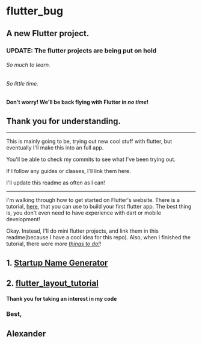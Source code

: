 # flutter_bug

A new Flutter project.
----
### UPDATE: The flutter projects are being put on hold
###### So much to learn. 
###### So little time.
#### Don't worry! We'll be back flying with Flutter in _no time_! 
## Thank you for understanding.
----
This is mainly going to be, trying out new cool stuff with flutter, but eventually I'll make this into an full app. 

You'll be able to check my commits to see what I've been trying out.

If I follow any guides or classes, I'll link them here.


I'll update this readme as often as I can!

-----

I'm walking through how to get started on Flutter's website. There is a tutorial, [here](https://flutter.io/get-started/codelab/), that you can use to build your first flutter app. The best thing is, you don't even need to have experience with dart or mobile development!

Okay. Instead, I'll do mini flutter projects, and link them in this readme(because I have a cool idea for this repo). Also, when I finished the tutorial, there were more _[things to do!](https://flutter.io/get-started/learn-more/)_!

## 1. [Startup Name Generator](https://github.com/Lexscher/startup_namer)

## 2. [flutter_layout_tutorial](https://github.com/Lexscher/flutter_layout_tutorial)


#### Thank you for taking an interest in my code

### Best,
## Alexander
